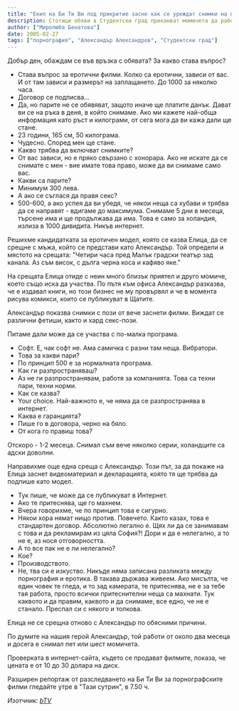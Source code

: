 ```yaml
---
title: "Екип на Би Ти Ви под прикритие засне как се уреждат снимки на порнофилм в София"
description: Стотици обяви в Студентски град приканват момичета да работят като модели срещу заплащане от 1000 лева на ден. Зрители на Би Ти Ви сигнализираха за атрактивната оферта, а Миролюба Бенатова провери каква професионална квалификация се изисква за щедрото заплащане.
author: ["Миролюба Бенатова"]
date: 2005-02-27
tags: ["порнография", "Александър Александров", "Студентски град"]
---
```


 Добър ден, обаждам се във връзка с обявата? За какво става въпрос?
- Става въпрос за еротични филми. Колко са еротични, зависи от вас. И от там зависи и размерът на заплащането. До 1000 за няколко часа.
- Договор се подписва...
- Да, но парите не се обявяват, защото иначе ще платите данък. Дават ви се на ръка в деня, в който снимаме. Ако ми кажете най-обща информация като ръст и килограми, от сега мога да ви кажа дали ще стане.
- 23 години, 165 см, 50 килограма.
- Чудесно. Според мен ще стане.
- Какво трябва да включват снимките?
- От вас зависи, но е пряко свързано с хонорара. Ако не искате да се снимате с мен - вие имате това право, може да ви снимаме само вас.
- Какви са парите?
- Минимум 300 лева.
- А ако се съглася да правя секс?
- 500-600, а ако успея да ви убедя, че някои неща са хубави и трябва да се направят - вдигаме до максимума. Снимаме 5 дни в месеца, търсене има и ще продължава да има. Това е само за холандия, излиза в 1000 дивидита. Никъв интернет.

Решихме кандидатката за еротичен модел, която се казва Елица, да се срещне с мъжа, който се представи като Александър. Той определи и мястото на срещата: "Четири часа пред Малък градски театър зад канала. Аз съм висок, с дълга черна коса и кафяво яке."

На срещата Елица отиде с неин много близък приятел и друго момиче, което също иска да участва. По пътя към офиса Александър разказва, че е издавал книги, но този бизнес не му провървял и че в момента рисува комикси, които се публикуват в Щатите.

Александър показва снимки с пози от вече заснети филми. Виждат се различни фетиши, както и хард секс-пози.

Питаме дали може да се участва с по-малка програма.

- Софт. Е, чак софт не. Ама самичка с разни там неща. Вибратори.
- Това за какви пари?
- По принцип 500 е за нормалната програма.
- Как ги разпространяваш?
- Аз не ги разпространявам, работя за компанията. Това са техни пари, техни норми.
- Как се казва?
- Your choice. Най-важното е, че няма да се разпространява в интернет.
- Каква е гаранцията?
- Пише го в договора, черно на бяло.
- От кога го правиш това?

Отскоро - 1-2 месеца. Снимал съм вече няколко серии, холандците са адски доволни.

Направихме още една среща с Александър. Този път, за да покаже на Елица заснет видеоматериал и декларацията, която тя ще трябва да подпише като модел.

- Тук пише, че може да се публикуват в Интернет.
- Ако те притеснява, ще го махнем.
- Вчера говорихме, че по принцип това е сигурно.
- Някои хора нямат нищо против. Повечето. Както казах, това е стандартен договор. Абсолютно легално е. Щях ли да се занимавам с това и да рекламирам из цяла София?! Дори и да е нелегално, а то не е, аз нося отговорността.
- А то все пак не е ли нелегално?
- Кое?
- Производството.
- Не, тва си е изкуство. Никъде няма записана разликата между порнография и еротика. В такава държава живеем. Ако мисълта, че един човек те гледа, и то зад камерата, те притеснява, не е за тебе тая работа, просто всички притеснителни неща са махнати. Тук каквото и да правим, каквото и да снимаме, все едно, че не е станало. Преспал си с някого и толкова.

Елица не се срещна отново с Александър по обясними причини.

По думите на нашия герой Александър, той работи от около два месеца и досега е снимал пет или шест момичета.

Проверката в интернет-сайта, където се продават филмите, показа, че цената е от 10 до 30 долара на диск.

Разширен репортаж от разследването на Би Ти Ви за порнографските филми гледайте утре в "Тази сутрин", в 7.50 ч.


*Изотчник: [bTV](https://btvnovinite.bg/39850-Ekip_na_Bi_Ti_Vi_pod_prikritie_zasne_kak_se_urejdat_snimki_na_pornofilm_v_Sofia.html)*
